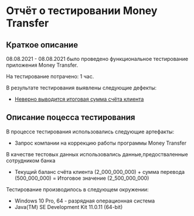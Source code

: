 # Отчёт о тестировании Money Transfer

## Краткое описание

08.08.2021 - 08.08.2021 было проведено функциональное тестирование приложения Money Transfer.

На тестирование потрачено: 1 час.

В результате тестирования выявлены следующие дефекты:
* [Неверно выводится итоговая сумма счёта клиента](https://github.com/DariaErmakova21/Homework1.2work1/issues/2)

## Описание поцесса тестирования

В процессе тестирования использовались следующие артефакты:
* Запрос компании на коррекцию работы программы Money Transfer

В качестве тестовых данных использовались данные,предостваленные сотрудником банка
* Текущий баланс счёта клиента (2_000_000_000) + сумма перевода (500_000_000) = Итоговое значение (2_500_000_000)

Тестирование производилось в следующем окружении:
* Windows 10 Pro, 64 - разрядная операционная система
* Java(TM) SE Development Kit 11.0.11 (64-bit)